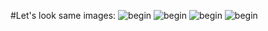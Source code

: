 #Let's look same images:
![begin](/img/start)
![begin](/img/begin)
![begin](/img/median)
![begin](/img/result)